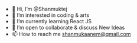 - 👋 Hi, I’m @Shanmuktej
- 👀 I’m interested in coding & arts
- 🌱 I’m currently learning React JS
- 💞️ I’m open to collaborate & discuss New Ideas
- 📫 How to reach me shanmukaanem@gmail.com

<!---
Shanmuktej/Shanmuktej is a ✨ special ✨ repository because its `README.md` (this file) appears on your GitHub profile.
You can click the Preview link to take a look at your changes.
--->
